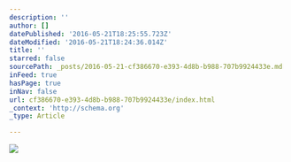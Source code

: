 ```yaml
---
description: ''
author: []
datePublished: '2016-05-21T18:25:55.723Z'
dateModified: '2016-05-21T18:24:36.014Z'
title: ''
starred: false
sourcePath: _posts/2016-05-21-cf386670-e393-4d8b-b988-707b9924433e.md
inFeed: true
hasPage: true
inNav: false
url: cf386670-e393-4d8b-b988-707b9924433e/index.html
_context: 'http://schema.org'
_type: Article

---
```

![](https://the-grid-user-content.s3-us-west-2.amazonaws.com/47edd63f-af73-4455-aab4-9fc58334ee0b.png)